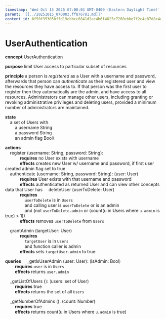 ```yaml
---
timestamp: 'Wed Oct 15 2025 07:00:03 GMT-0400 (Eastern Daylight Time)'
parent: '[[../20251015_070003.ff876781.md]]'
content_id: 8f50f35305bffd19ebbcc6841d2ac4b6f4825c7260ebbe7f2c4e87d8c4c0be62
---
```


# UserAuthentication

**concept** UserAuthentication

**purpose** limit User access to particular subset of resources

**principle** a person is *registered* as a User with a username and password, afterwards that person can *authenticate* as their registered user and view the resources they have access to. If that person was the first user to register then they automatically are the admin, and have access to all resources. Administrators can manage other users, including granting or revoking administrative privileges and deleting users, provided a minimum number of administrators are maintained.

**state**\
    a set of Users with\
        a username String\
        a password String\
        an admin flag Bool\\

**actions**\
    register (username: String, password: String):\
            **requires** no User exists with username\
            **effects** creates new User w/ username and password, if first user created admin flag set to true\
    authenticate (username: String, password: String): (user: User)\
            **requires** User exists with that username and password\
            **effects** authenticated as returned User and can view other concepts data that User has
    deleteUser (userToDelete: User)\
            **requires**\
                `userToDelete` is in `Users`\
                and calling user is `userToDelete` or is an admin\
                and (not `userToDelete.admin` or (count(u in Users where `u.admin` is true) > 1))\
            **effects** removes `userToDelete` from `Users`

    grantAdmin (targetUser: User)\
            **requires**\
                `targetUser` is in `Users`\
                and function caller is admin\
            **effects** sets `targetUser.admin` to true

**queries**
    \_getIsUserAdmin (user: User): (isAdmin: Bool)\
        **requires** `user` is in `Users`\
        **effects** returns `user.admin`

    \_getListOfUsers (): (users: set of User)\
        **requires** true\
        **effects** returns the set of all `Users`

    \_getNumberOfAdmins (): (count: Number)\
        **requires** true\
        **effects** returns count(u in Users where `u.admin` is true)
